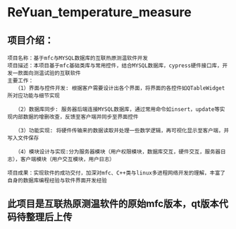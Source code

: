 # ReYuan_temperature_measure


## 项目介绍：
```
项目名称：基于mfc与MYSQL数据库的互联热原测温软件开发
项目描述：本项目基于mfc基础类库与常用控件，结合MYSQL数据库，cypress硬件接口库，开发一款面向测温试验的互联软件
主要工作：
　　（1）界面与控件开发: 根据客户需要设计出各个界面，将界面的各控件如QTableWidget所对应功能与细节实现

　　（2）数据库同步: 服务器后端连接MYSQL数据库，通过常用命令如insert，update等实现内部数据的增删改查，反馈至客户端并同步至界面控件

　　（3）功能实现: 将硬件传输来的数据读取并处理一些数学逻辑，再可视化显示至客户端，并写入文件保存

　　（4）模块设计与实现:分为服务器模块（用户权限模块，数据库交互，硬件交互，服务器日志），客户端模块（用户交互模块，用户日志）

项目成果：实现软件的成功交付，加深对mfc、C++类与linux多进程网络开发的理解，丰富了自身的数据库编程经验与软件界面开发经验
```

## 此项目是互联热原测温软件的原始mfc版本，qt版本代码待整理后上传
